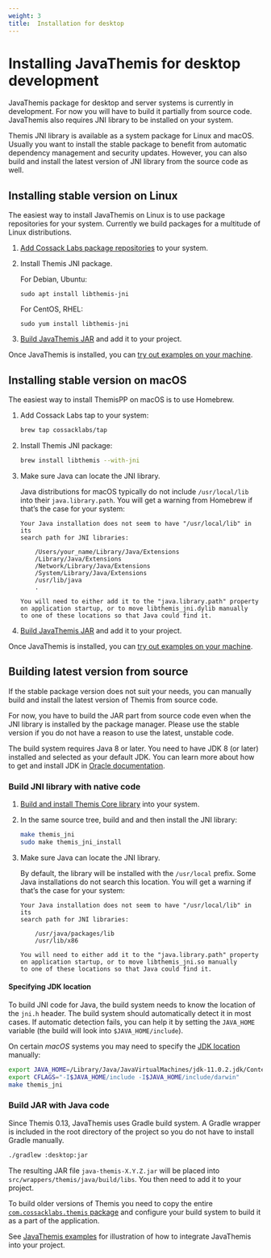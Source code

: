 ```yaml
---
weight: 3
title:  Installation for desktop
---
```


# Installing JavaThemis for desktop development

JavaThemis package for desktop and server systems is currently in development.
For now you will have to build it partially from source code.
JavaThemis also requires JNI library to be installed on your system.

Themis JNI library is available as a system package for Linux and macOS.
Usually you want to install the stable package to benefit from automatic dependency management and security updates.
However, you can also build and install the latest version of JNI library from the source code as well.

## Installing stable version on Linux

The easiest way to install JavaThemis on Linux is to use package repositories for your system.
Currently we build packages for a multitude of Linux distributions.

 1. [Add Cossack Labs package repositories](/docs/themis/installation/installation-from-packages) to your system.

 2. Install Themis JNI package.

    For Debian, Ubuntu:

    ```
    sudo apt install libthemis-jni
    ```

    For CentOS, RHEL:

    ```
    sudo yum install libthemis-jni
    ```

 3. [Build JavaThemis JAR](#build-jar-with-java-code) and add it to your project.

Once JavaThemis is installed, you can [try out examples on your machine](../examples).

## Installing stable version on macOS

The easiest way to install ThemisPP on macOS is to use Homebrew.

 1. Add Cossack Labs tap to your system:

    ```bash
    brew tap cossacklabs/tap
    ```

 2. Install Themis JNI package:

    ```bash
    brew install libthemis --with-jni
    ```

 3. Make sure Java can locate the JNI library.

    Java distributions for macOS typically do not include `/usr/local/lib`
    into their `java.library.path`.
    You will get a warning from Homebrew if that’s the case for your system:

        Your Java installation does not seem to have "/usr/local/lib" in its
        search path for JNI libraries:

            /Users/your_name/Library/Java/Extensions
            /Library/Java/Extensions
            /Network/Library/Java/Extensions
            /System/Library/Java/Extensions
            /usr/lib/java
            .

        You will need to either add it to the "java.library.path" property
        on application startup, or to move libthemis_jni.dylib manually
        to one of these locations so that Java could find it.

 4. [Build JavaThemis JAR](#build-jar-with-java-code) and add it to your project.

Once JavaThemis is installed, you can [try out examples on your machine](../examples).

## Building latest version from source

If the stable package version does not suit your needs,
you can manually build and install the latest version of Themis from source code.

For now, you have to build the JAR part from source code
even when the JNI library is installed by the package manager.
Please use the stable version if you do not have a reason to use the latest, unstable code.

The build system requires Java 8 or later.
You need to have JDK 8 (or later) installed and selected as your default JDK.
You can learn more about how to get and install JDK
in [Oracle documentation](https://docs.oracle.com/cd/E19182-01/820-7851/inst_cli_jdk_javahome_t/).

### Build JNI library with native code

 1. [Build and install Themis Core library](/docs/themis/installation/installation-from-sources)
    into your system.

 2. In the same source tree, build and and then install the JNI library:

    ```bash
    make themis_jni
    sudo make themis_jni_install
    ```

 3. Make sure Java can locate the JNI library.

    By default, the library will be installed with the `/usr/local` prefix.
    Some Java installations do not search this location.
    You will get a warning if that’s the case for your system:

        Your Java installation does not seem to have "/usr/local/lib" in its
        search path for JNI libraries:

            /usr/java/packages/lib
            /usr/lib/x86

        You will need to either add it to the "java.library.path" property
        on application startup, or to move libthemis_jni.so manually
        to one of these locations so that Java could find it.

#### Specifying JDK location

To build JNI code for Java, the build system needs to know the location of the `jni.h` header.
The build system should automatically detect it in most cases.
If automatic detection fails, you can help it by setting the `JAVA_HOME` variable
(the build will look into `$JAVA_HOME/include`).

On certain _macOS_ systems you may need to specify
the [JDK location](https://alvinalexander.com/java/mac-os-x-java_home-location) manually:

```bash
export JAVA_HOME=/Library/Java/JavaVirtualMachines/jdk-11.0.2.jdk/Contents/Home
export CFLAGS="-I$JAVA_HOME/include -I$JAVA_HOME/include/darwin"
make themis_jni
```

### Build JAR with Java code

Since Themis 0.13, JavaThemis uses Gradle build system.
A Gradle wrapper is included in the root directory of the project
so you do not have to install Gradle manually.

```bash
./gradlew :desktop:jar
```

The resulting JAR file `java-themis-X.Y.Z.jar` will be placed into `src/wrappers/themis/java/build/libs`.
You then need to add it to your project.

To build older versions of Themis
you need to copy the entire [`com.cossacklabs.themis` package](https://github.com/cossacklabs/themis/tree/master/src/wrappers/themis/java)
and configure your build system to build it as a part of the application.

See [JavaThemis examples](https://github.com/cossacklabs/themis-java-examples)
for illustration of how to integrate JavaThemis into your project.
